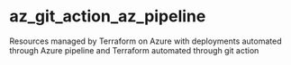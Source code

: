 # az_git_action_az_pipeline
Resources managed by Terraform on Azure with deployments automated through Azure pipeline and Terraform automated through git action
